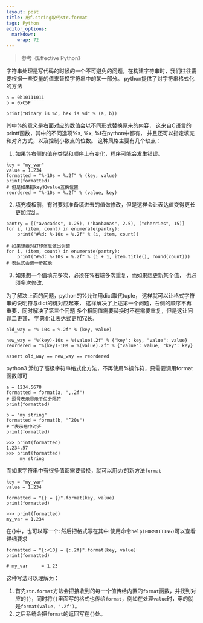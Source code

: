 ```yaml
---
layout: post
title: 用f.string取代str.format
tags: Python
editor_options: 
  markdown: 
    wrap: 72
---
```

> 参考《Effective Python》


字符串处理是写代码的时候的一个不可避免的问题，在构建字符串时，我们往往需要根据一些变量的值来替换字符串中的某一部分。
python提供了对字符串格式化的方法
```{python}
a = 0b10111011
b = 0xC5F

print("Binary is %d, hex is %d" % (a, b))
```

其中%的意义是右面对应的数值会以不同形式替换原来的内容， 
这来自C语言的printf函数，其中的不同选项%s, %x, %f在python中都有，
并且还可以指定填充和对齐方式，以及控制小数点的位数。
这种风格主要有几个缺点：
1. 如果%右侧的值在类型和顺序上有变化，程序可能会发生错误。
```{python}
key = "my_var"
value = 1.234
formatted = "%-10s = %.2f" % (key, value)
print(formatted)
# 但是如果把key和value互换位置
reordered = "%-10s = %.2f" % (value, key)
```
2. 填充模板前，有时要对准备填进去的值做修改，但是这样会让表达值变得更长更加混乱。
```{python}
pantry = [("avocados", 1.25), ("banbanas", 2.5), ("cherries", 15)]
for i, (item, count) in enumerate(pantry):
    print("#%d: %-10s = %.2f" % (i, item, count))

# 如果想要对打印信息做出调整
for i, (item, count) in enumerate(pantry):
    print("#%d: %-10s = %.2f" % (i + 1, item.title(), round(count)))
# 表达式会进一步拉长
```
3. 如果想一个值填充多次，必须在%右端多次重复，而如果想更新某个值， 也必须多次修改.

为了解决上面的问题，python的%允许用dict取代tuple，
这样就可以让格式字符串的说明符与dict的键对应起来，
这样解决了上述第一个问题，右侧的顺序不再重要，同时解决了第三个问题
多个相同值需要替换时不在需要重复，但是这让问题二更甚，
字典化让表达式更加冗长.
```{python}
old_way = "%-10s = %.2f" % (key, value)

new_way = "%(key)-10s = %(value).2f" % {"key": key, "value": value}
reordered = "%(key)-10s = %(value).2f" % {"value": value, "key": key}

assert old_way == new_way == reordered
```
python3 添加了高级字符串格式化方法，不再使用%操作符，只需要调用format函数即可
```{python}
a = 1234.5678
formatted = format(a, ",.2f")
# 逗号表示显示千位分隔符
print(formatted)

b = "my string"
formatted = format(b, "^20s")
# ^表示居中对齐
print(formatted)
```
```{python}
>>> print(formatted)
1,234.57
>>> print(formatted)
     my string    
```
而如果字符串中有很多值都需要替换，就可以用str的新方法`format`
```{python}
key = "my_var"
value = 1.234

formatted = "{} = {}".format(key, value)
print(formatted)
```
```{python}
>>> print(formatted)
my_var = 1.234
```
在{}中，也可以写一个`:`然后把格式写在其中
使用命令`help(FORMATTING)`可以查看详细要求
```{python}
formatted = "{:<10} = {:.2f}".format(key, value)
print(formatted)

# my_var     = 1.23
```
这种写法可以理解为：
1. 首先`str.format`方法会把接收到的每一个值传给内置的`format`函数，并找到对应的`{}`，同时将`{}`里面写的格式也传给`format`，例如在处理`value`时，穿的就是`format(value, '.2f')`。
2. 之后系统会把`format`的返回写在`{}`处。

